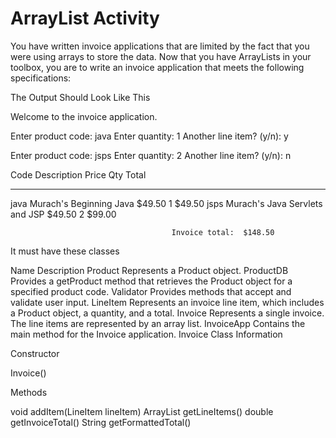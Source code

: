 # ArrayList Activity
You have written invoice applications that are limited by the fact that you were using arrays to store the data. Now that you have ArrayLists in your toolbox, you are to write an invoice application that meets the following specifications:

The Output Should Look Like This

Welcome to the invoice application.

Enter product code: java
Enter quantity:     1
Another line item? (y/n): y

Enter product code: jsps
Enter quantity:     2
Another line item? (y/n): n

Code    Description                     Price   Qty     Total
----    -----------                     -----   ---     -----
java    Murach's Beginning Java         $49.50  1       $49.50
jsps    Murach's Java Servlets and JSP  $49.50  2       $99.00

                                        Invoice total:  $148.50

It must have these classes

Name	Description
Product	Represents a Product object.
ProductDB	Provides a getProduct method that retrieves the 
Product object for a specified product code.
Validator	Provides methods that accept and validate user 
input.
LineItem	Represents an invoice line item, which includes 
a Product object, a quantity, and a total.
Invoice	Represents a single invoice. The line items are 
represented by an array list.
InvoiceApp	Contains the main method for the Invoice 
application.
Invoice Class Information

Constructor

Invoice()

Methods

void addItem(LineItem lineItem)
ArrayList getLineItems()
double getInvoiceTotal()
String getFormattedTotal()

